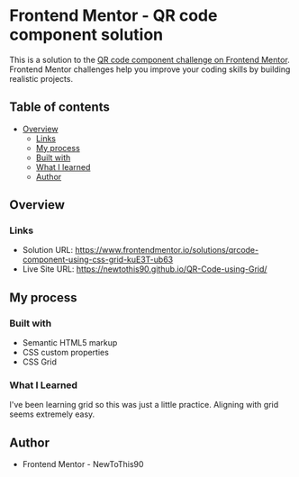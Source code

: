 # Frontend Mentor - QR code component solution

This is a solution to the [QR code component challenge on Frontend Mentor](https://www.frontendmentor.io/challenges/qr-code-component-iux_sIO_H). Frontend Mentor challenges help you improve your coding skills by building realistic projects. 

## Table of contents

- [Overview](#overview)
  - [Links](#links)
  - [My process](#my-process)
  - [Built with](#built-with)
  - [What I learned](#what-i-learned)
  - [Author](#author)

## Overview

### Links

- Solution URL: https://www.frontendmentor.io/solutions/qrcode-component-using-css-grid-kuE3T-ub63
- Live Site URL: https://newtothis90.github.io/QR-Code-using-Grid/

## My process

### Built with

- Semantic HTML5 markup
- CSS custom properties
- CSS Grid

### What I Learned

I've been learning grid so this was just a little practice. Aligning with grid seems extremely easy.

## Author

- Frontend Mentor - NewToThis90
